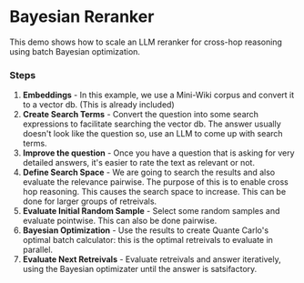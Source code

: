 # Bayesian Reranker
This demo shows how to scale an LLM reranker for cross-hop reasoning using batch Bayesian optimization.

### Steps
1. **Embeddings** - In this example, we use a Mini-Wiki corpus and convert it to a vector db. (This is already included)
2. **Create Search Terms** - Convert the question into some search expressions to facilitate searching the vector db. The answer usually doesn't look like the question so, use an LLM to come up with search terms.
3. **Improve the question** - Once you have a question that is asking for very detailed answers, it's easier to rate the text as relevant or not.
4. **Define Search Space** - We are going to search the results and also evaluate the relevance pairwise. The purpose of this is to enable cross hop reasoning. This causes the search space to increase. This can be done for larger groups of retreivals.
5. **Evaluate Initial Random Sample** - Select some random samples and evaluate pointwise. This can also be done pairwise.
6. **Bayesian Optimization** - Use the results to create Quante Carlo's optimal batch calculator: this is the optimal retreivals to evaluate in parallel.
7. **Evaluate Next Retreivals** - Evaluate retreivals and answer iteratively, using the Bayesian optimizater until the answer is satsifactory.